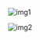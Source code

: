 ![img1](https://github.com/user-attachments/assets/daaf5009-bcc8-454b-8922-7663fd60b625)

![img2](https://github.com/user-attachments/assets/d978341a-77ff-45cb-8e42-90326e2db58d)

